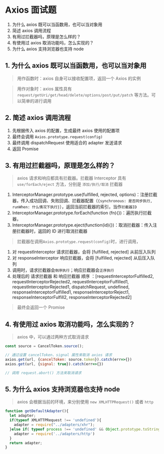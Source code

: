 # Axios 面试题

  1. 为什么 axios 既可以当函数用，也可以当对象用
  2. 简述 axios 调用流程
  3. 有用过拦截器吗，原理是怎么样的？
  4. 有使用过 axios 取消功能吗，怎么实现的？
  5. 为什么 axios 支持浏览器也支持 node

## 1. 为什么 axios 既可以当函数用，也可以当对象用

> 用作函数时：axios 自身可以接收配置项，返回一个 Axios 的实例

> 用作对象时：axios 属性具有 `request/getUri/get/head/delete/options/post/put/patch` 等方法。可以简单的进行调用

## 2. 简述 axios 调用流程

  1. 先根据传入 axios 的配置，生成最终 axios 使用的配置项
  2. 最终会调用 `Axios.prototype.request(config)` 
  3. 最终调用 dispatchRequest 使用适合的 adapter 发送请求
  4. 返回 Promise

## 3. 有用过拦截器吗，原理是怎么样的？

> axios 请求和响应都具有拦截器。拦截器 Interceptor 具有 `use/forEach/eject` 方法，分别是 `添加/执行/取消` 拦截器

  1. InterceptorManager.prototype.use(fulfilled, rejected, options)：注册拦截器，传入成功回调、失败回调、拦截器配置（`{synchronous: 是否同步执行, runWhen: 什么情况下执行}`），返回当前拦截器的索引，当作`拦截器ID`
  2. InterceptorManager.prototype.forEach(function (fn){})：遍历执行拦截器，
  3. InterceptorManager.prototype.eject(function(id){})：取消拦截器：传入注册拦截器时，返回的 ID 进行取消拦截器

> 拦截器在调用`Axios.prototype.request(config)`时，进行调用，

   1. 对 requestInterceptor 请求拦截器，会将 [fulfilled, rejected] 从前压入队列
   2. 对 responseInterceptor 响应拦截器，会将 [fulfilled, rejected] 从后压入队列
   3. 调用时，请求拦截器会`倒序执行`；响应拦截器会`正序执行`
   4. 处理后的 请求拦截器 和 响应拦截器 顺序 ：[requestInterceptorFulfilled2, requestInterceptorRejected2, requestInterceptorFulfilled1, requestInterceptorRejected1, dispatchRequest, undefined, responseInterceptorFulfilled1, responseInterceptorReject1, responseInterceptorFulfill2, responseInterceptorRejected2]

> 最终会返回一个 Promise

## 4. 有使用过 axios 取消功能吗，怎么实现的？

> axios 中，可以通过两种方式取消请求

```js
const source = CancelToken.source();

// 通过设置 cancelToken、signal 属性来取消 axios 请求
axios.get(url, {cancelToken: source.token}).catch(err=>{})
axios.get(url, {signal: true}).catch(err=>{})

// 调用 request.abort() 方法来取消请求
```

## 5. 为什么 axios 支持浏览器也支持 node

> axios 会根据当前的环境，来分别使用 `new XMLHTTPRequest()` 或者 `http`

```js
function getDefaultAdapter(){
  let adapter;
  if(typeof XMLHTTPRequest !== 'undefined'){
    adapter = require("../adapters/xhr");
  }else if( typeof process !== 'undefined' && Object.prototype.toString.call(process) === '[object process]'){
    adapter = require('../adapters/http')
  }
  return adapter;
}
```
